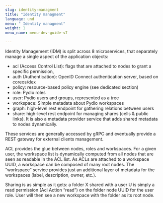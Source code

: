 ```yaml
---
slug: identity-managment
title: "Identity managment"
language: und
menu: " Identity managment"
weight: 1
menu_name: menu-dev-guide-v7

---
```


Identity Management (IDM) is split across 8 microservices, that separately manage a single aspect of the application objects:

- acl (Access Control List): flags that are attached to nodes to grant a specific permission,
- auth (Authentication): OpenID Connect authentication server, based on coreos/dex
- policy: resource-based policy engine (see dedicated section)
- role: Pydio roles
- user: Pydio users and groups, represented as a tree
- workspace: Simple metadata about Pydio workspaces
- graph: high-level rest endpoint for gathering relations between users
- share: high-level rest endpoint for managing shares (cells & public links). It is also a metadata provider service that adds shared metadata to nodes dynamically.

These services are generally accessed by gRPC and eventually provide a REST gateway for external clients management.

ACL provides the glue between nodes, roles and workspaces. For a given user, the workspace list is dynamically computed from all nodes that are seen as readable in the ACL list. As ACLs are attached to a workspace UUID, a workspace can be composed of many root nodes. The “workspace” service provides just an additional layer of metadata for the workspaces (label, description, owner, etc.).

Sharing is as simple as it gets: a folder X shared with a user U is simply a read permission (Acl Action “read”) on the folder node UUID for the user role. User will then see a new workspace with the folder as its root node.
